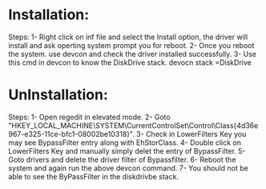 # Installation:

Steps:
1- Right click on inf file and select the Install option, the driver will install and ask operting system prompt you for reboot.
2- Once you reboot the system. use devcon and check the driver installed successfully.
3- Use this cmd in devcon to know the DiskDrive stack.
	devocn stack =DiskDrive

# UnInstallation:

Steps:
1- Open regedit in elevated mode.
2- Goto "HKEY_LOCAL_MACHINE\SYSTEM\CurrentControlSet\Control\Class\{4d36e967-e325-11ce-bfc1-08002be10318}".
3- Check in LowerFilters Key you may see BypassFilter entry along with EhStorClass.
4- Double click on LowerFilters Key and manually simply delet the entry of BypassFilter.
5- Goto drivers and delete the driver filter of Bypassfilter.
6- Reboot the system and again run the above devcon command.
7- You should not be able to see the ByPassFilter in the diskdrivbe stack.

